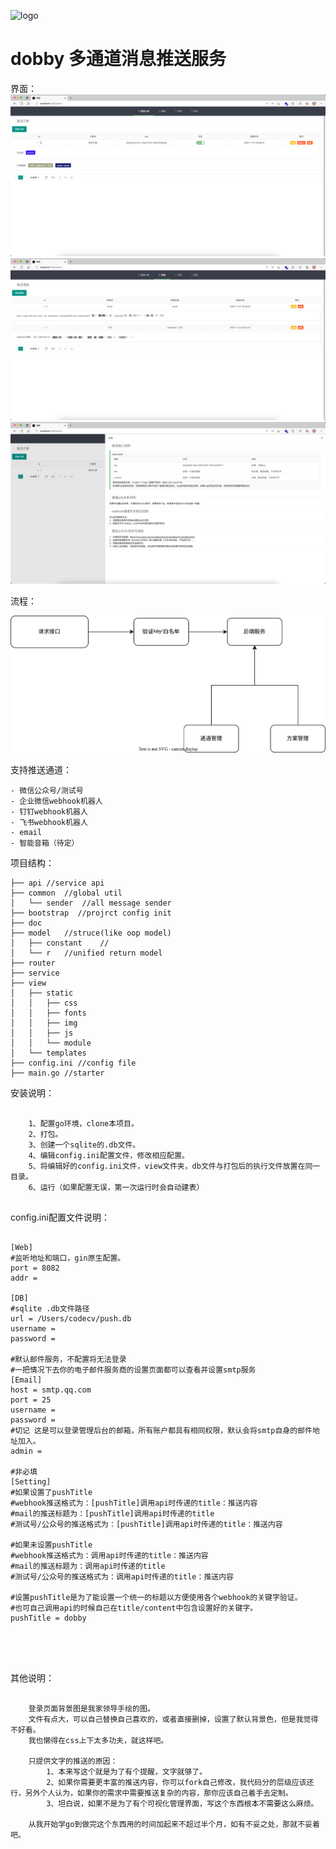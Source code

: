 
![logo](./view/static/img/dobby.jpeg)

# dobby 多通道消息推送服务

界面：
![截图1](./doc/1.png)
![截图2](./doc/2.png)
![截图3](./doc/3.png)

流程：

![流程](./doc/process.svg)

支持推送通道：

    - 微信公众号/测试号
    - 企业微信webhook机器人
    - 钉钉webhook机器人
    - 飞书webhook机器人
    - email
    - 智能音箱（待定）

项目结构：

```
├── api //service api
├── common  //global util
│   └── sender  //all message sender
├── bootstrap  //projrct config init
├── doc 
├── model   //struce(like oop model)
│   ├── constant    //
│   └── r   //unified return model
├── router
├── service
├── view
│   ├── static
│   │   ├── css
│   │   ├── fonts
│   │   ├── img
│   │   ├── js
│   │   └── module
│   └── templates
├── config.ini //config file
├── main.go //starter
```

安装说明：
    
```
    
    1、配置go环境，clone本项目。
    2、打包。
    3、创建一个sqlite的.db文件。
    4、编辑config.ini配置文件，修改相应配置。
    5、将编辑好的config.ini文件，view文件夹，db文件与打包后的执行文件放置在同一目录。
    6、运行（如果配置无误，第一次运行时会自动建表）


```

config.ini配置文件说明：
```

[Web]
#监听地址和端口，gin原生配置。
port = 8082
addr =

[DB]
#sqlite .db文件路径
url = /Users/codecv/push.db
username =
password =

#默认邮件服务，不配置将无法登录
#一把情况下去你的电子邮件服务商的设置页面都可以查看并设置smtp服务
[Email]
host = smtp.qq.com
port = 25
username =
password =
#切记 这是可以登录管理后台的邮箱，所有账户都具有相同权限，默认会将smtp自身的邮件地址加入。
admin = 

#非必填
[Setting]
#如果设置了pushTitle
#webhook推送格式为：[pushTitle]调用api时传递的title：推送内容
#mail的推送标题为：[pushTitle]调用api时传递的title
#测试号/公众号的推送格式为：[pushTitle]调用api时传递的title：推送内容

#如果未设置pushTitle
#webhook推送格式为：调用api时传递的title：推送内容
#mail的推送标题为：调用api时传递的title
#测试号/公众号的推送格式为：调用api时传递的title：推送内容

#设置pushTitle是为了能设置一个统一的标题以方便使用各个webhook的关键字验证。
#也可自己调用api的时候自己在title/content中包含设置好的关键字。
pushTitle = dobby





```

其他说明：
```
    
    登录页面背景图是我家领导手绘的图。
    文件有点大，可以自己替换自己喜欢的，或者直接删掉，设置了默认背景色，但是我觉得不好看。
    我也懒得在css上下太多功夫，就这样吧。
    
    只提供文字的推送的原因：
        1、本来写这个就是为了有个提醒，文字就够了。
        2、如果你需要更丰富的推送内容，你可以fork自己修改，我代码分的层级应该还行，另外个人认为，如果你的需求中需要推送复杂的内容，那你应该自己着手去定制。
        3、坦白说，如果不是为了有个可视化管理界面，写这个东西根本不需要这么麻烦。
        
    从我开始学go到做完这个东西用的时间加起来不超过半个月，如有不妥之处，那就不妥着吧。

```
